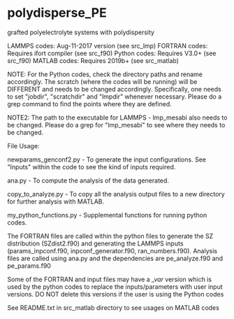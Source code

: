 # polydisperse_PE
grafted polyelectrolyte systems with polydispersity

LAMMPS codes: Aug-11-2017 version (see src_lmp) 
FORTRAN codes: Requires ifort compiler (see src_f90)
Python codes: Requires V3.0+ (see src_f90)
MATLAB codes: Requires 2019b+ (see src_matlab)

NOTE: For the Python codes, check the directory paths and rename accordingly. The scratch (where the codes will be running) will be DIFFERENT and needs to be changed accordingly. Specifically, one needs to set "jobdir", "scratchdir" and "lmpdir" whenever necessary. Please do a grep command to find the points where they are defined. 

NOTE2: The path to the executable for LAMMPS - lmp_mesabi also needs to be changed. Please do a grep for "lmp_mesabi" to see where they needs to be changed.

File Usage:

newparams_genconf2.py - To generate the input configurations. See "Inputs" within the code to see the kind of inputs required.

ana.py - To compute the analysis of the data generated.

copy_to_analyze.py - To copy all the analysis output files to a new directory for further analysis with MATLAB. 

my_python_functions.py - Supplemental functions for running python codes.

The FORTRAN files are called within the python files to generate the SZ distribution (SZdist2.f90) and generating the LAMMPS inputs (params_inpconf.f90, inpconf_generator.f90, ran_numbers.f90). Analysis files are called using ana.py and the dependencies are pe_analyze.f90 and pe_params.f90

Some of the FORTRAN and input files may have a *_var* version which is used by the python codes to replace the inputs/parameters with user input versions. DO NOT delete this versions if the user is using the Python codes

See README.txt in src_matlab directory to see usages on MATLAB codes

